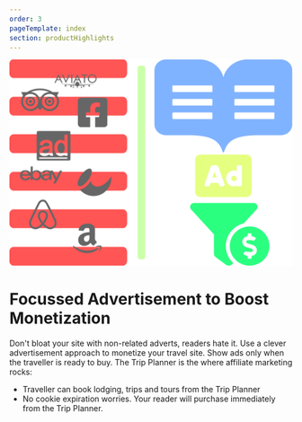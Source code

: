 ```yaml
---
order: 3
pageTemplate: index
section: productHighlights
---
```

![Focus Adverts Highlight](../../../images/feature-adverts.min.svg)

# Focussed Advertisement to **Boost Monetization**

Don't bloat your site with non-related adverts, readers hate it. Use a clever advertisement approach to monetize your travel site. Show ads only when the traveller is ready to buy. The Trip Planner is the where affiliate marketing rocks:

- Traveller can book lodging, trips and tours from the Trip Planner
- No cookie expiration worries. Your reader will purchase immediately from the Trip Planner.
<!--
[Read More](/focussed-advert-strategy)
-->